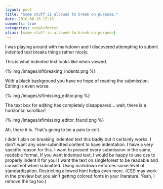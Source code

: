 ```yaml
---
layout: post
title: "Some stuff is allowed to break on purpose."
date: 2010-08-10 17:13
comments: true
categories: singleforest
alias: [some-stuff-is-allowed-to-break-on-purpose]
---
```

I was playing around with markdown and I discovered attempting to submit indented text breaks things rather nicely.

This is what indented text looks like when viewed.

{% img /images/sf/breaking_indents.png %}

With a black background you have no hope of reading the submission. Editing is even worse.

{% img /images/sf/missing_editor.png %}

The text box for editing has completely disappeared... wait, there is a horizontal scrollbar!

{% img /images/sf/missing_editor_found.png %}

Ah, there it is. That's going to be a pain to edit.

I didn't plan on breaking indented text this badly but it certainly works. I don't want any user-submitted content to have indentation. I have a very specific reason for this. I want to present every submission in the same, readable format. If you want indented text, I would be happy to use css to properly indent it for you! I want the text on singleforest to be readable and consistent when submitted. Using markdown enforces some level of standardization. Restricting allowed html helps even more. (CSS may work in the preview but you ain't getting colored fonts in your literature. Yeah, I remove the <font> tag too.)